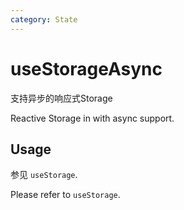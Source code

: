 ```yaml
---
category: State
---
```


# useStorageAsync

支持异步的响应式Storage

Reactive Storage in with async support.

## Usage

参见 `useStorage`.

Please refer to `useStorage`.
